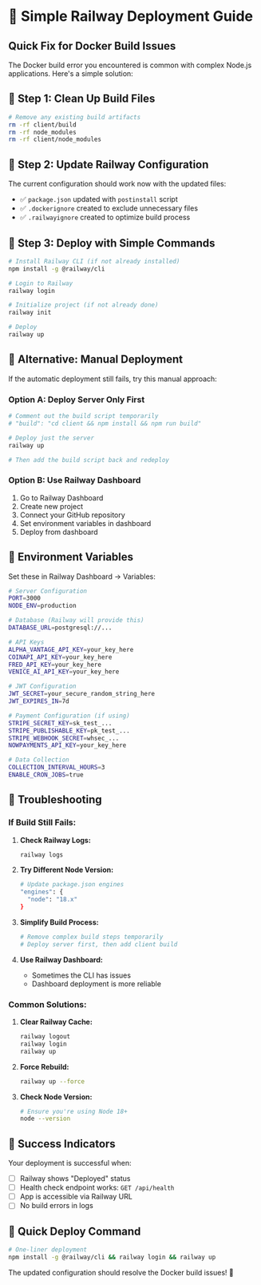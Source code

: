 # 🚀 Simple Railway Deployment Guide

## Quick Fix for Docker Build Issues

The Docker build error you encountered is common with complex Node.js applications. Here's a simple solution:

## 🔧 Step 1: Clean Up Build Files

```bash
# Remove any existing build artifacts
rm -rf client/build
rm -rf node_modules
rm -rf client/node_modules
```

## 🔧 Step 2: Update Railway Configuration

The current configuration should work now with the updated files:
- ✅ `package.json` updated with `postinstall` script
- ✅ `.dockerignore` created to exclude unnecessary files
- ✅ `.railwayignore` created to optimize build process

## 🔧 Step 3: Deploy with Simple Commands

```bash
# Install Railway CLI (if not already installed)
npm install -g @railway/cli

# Login to Railway
railway login

# Initialize project (if not already done)
railway init

# Deploy
railway up
```

## 🔧 Alternative: Manual Deployment

If the automatic deployment still fails, try this manual approach:

### **Option A: Deploy Server Only First**
```bash
# Comment out the build script temporarily
# "build": "cd client && npm install && npm run build"

# Deploy just the server
railway up

# Then add the build script back and redeploy
```

### **Option B: Use Railway Dashboard**
1. Go to Railway Dashboard
2. Create new project
3. Connect your GitHub repository
4. Set environment variables in dashboard
5. Deploy from dashboard

## 🔧 Environment Variables

Set these in Railway Dashboard → Variables:

```bash
# Server Configuration
PORT=3000
NODE_ENV=production

# Database (Railway will provide this)
DATABASE_URL=postgresql://...

# API Keys
ALPHA_VANTAGE_API_KEY=your_key_here
COINAPI_API_KEY=your_key_here
FRED_API_KEY=your_key_here
VENICE_AI_API_KEY=your_key_here

# JWT Configuration
JWT_SECRET=your_secure_random_string_here
JWT_EXPIRES_IN=7d

# Payment Configuration (if using)
STRIPE_SECRET_KEY=sk_test_...
STRIPE_PUBLISHABLE_KEY=pk_test_...
STRIPE_WEBHOOK_SECRET=whsec_...
NOWPAYMENTS_API_KEY=your_key_here

# Data Collection
COLLECTION_INTERVAL_HOURS=3
ENABLE_CRON_JOBS=true
```

## 🐛 Troubleshooting

### **If Build Still Fails:**

1. **Check Railway Logs:**
   ```bash
   railway logs
   ```

2. **Try Different Node Version:**
   ```bash
   # Update package.json engines
   "engines": {
     "node": "18.x"
   }
   ```

3. **Simplify Build Process:**
   ```bash
   # Remove complex build steps temporarily
   # Deploy server first, then add client build
   ```

4. **Use Railway Dashboard:**
   - Sometimes the CLI has issues
   - Dashboard deployment is more reliable

### **Common Solutions:**

1. **Clear Railway Cache:**
   ```bash
   railway logout
   railway login
   railway up
   ```

2. **Force Rebuild:**
   ```bash
   railway up --force
   ```

3. **Check Node Version:**
   ```bash
   # Ensure you're using Node 18+
   node --version
   ```

## 🎯 Success Indicators

Your deployment is successful when:
- [ ] Railway shows "Deployed" status
- [ ] Health check endpoint works: `GET /api/health`
- [ ] App is accessible via Railway URL
- [ ] No build errors in logs

## 🚀 Quick Deploy Command

```bash
# One-liner deployment
npm install -g @railway/cli && railway login && railway up
```

The updated configuration should resolve the Docker build issues! 🎉
